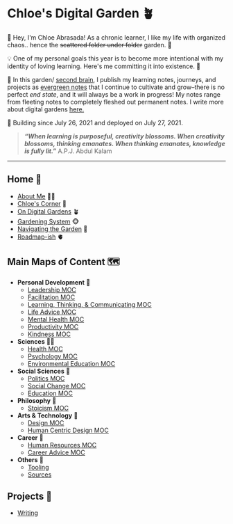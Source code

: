 # Chloe's Digital Garden 🪴
👋 Hey, I'm Chloe Abrasada! As a chronic learner, I like my life with organized chaos.. hence the ~~scattered folder under folder~~ garden. 📁

💡 One of my personal goals this year is to become more intentional with my identity of loving learning. Here's me committing it into existence. 🌸

🧠 In this garden/ [second brain](https://fortelabs.co/blog/basboverview/), I publish my learning notes, journeys, and projects as [evergreen notes](https://mikegiannulis.com/how-to-take-evergreen-notes/) that I continue to cultivate and grow–there is no perfect *end state*, and it will always be a work in progress! My notes range from fleeting notes to completely fleshed out permanent notes. I write more about digital gardens [here.](notes/home/garden.md)

💪  Building since July 26, 2021 and deployed on July 27, 2021.

> ***“When learning is purposeful, creativity blossoms. When creativity blossoms, thinking emanates. When thinking emanates, knowledge is fully lit.”*** A.P.J. Abdul Kalam

---

## Home 🏡
- [About Me](notes/home/about.md) 🧘‍♀️
- [Chloe's Corner](notes/home/corner.md) 🥰
- [On Digital Gardens](notes/home/garden.md) 🪴
- [Gardening System](notes/home/gardening-system) 🐵
- [Navigating the Garden](notes/home/navigate.md) 🍁
- [Roadmap-ish](notes/home/roadmap.md) 🫀


## Main Maps of Content 🗺

- **Personal Development** 💪
	- [Leadership MOC](moc/leadership.md)
	- [Facilitation MOC](moc/facilitation.md)
	- [Learning, Thinking, & Communicating MOC](moc/learning-thinking-communicating.md)
	- [Life Advice MOC](moc/life-advice.md)
	- [Mental Health MOC](moc/mental-health.md) 
	- [Productivity MOC](moc/productivity.md)
	- [Kindness MOC](moc/kindness.md)
- **Sciences** 👩‍⚕️
	- [Health MOC](moc/health.md)
	- [Psychology MOC](moc/psychology.md)
	- [Environmental Education MOC](moc/environmental-educ.md)
- **Social Sciences** 💎
	- [Politics MOC](moc/politics.md)
	- [Social Change MOC](moc/social-change.md)
	- [Education MOC](moc/education.md)
- **Philosophy** 🤲
	- [Stoicism MOC](moc/stoicism.md)
- **Arts & Technology** 🎨
	- [Design MOC](moc/design.md)
	- [Human Centric Design MOC](moc/ux-design.md)
- **Career** 🎃
	- [Human Resources MOC](moc/hr.md)
	- [Career Advice MOC](moc/career-advice.md)
- **Others** 🤙
	- [Tooling](moc/tooling.md)
	- [Sources](moc/sources.md)


## Projects 🌟
-  [Writing](moc/writing-projects.md)
